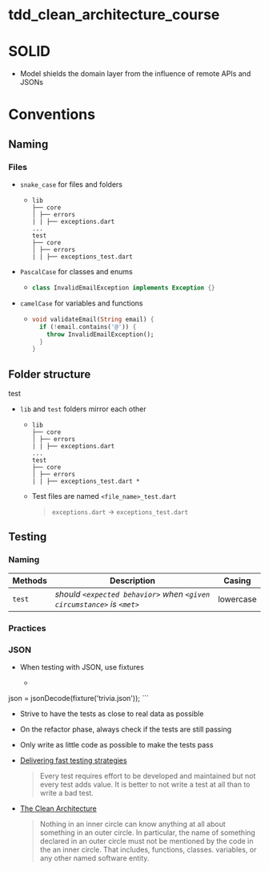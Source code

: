 # tdd_clean_architecture_course

# SOLID

- Model shields the domain layer from the influence of remote APIs and JSONs


# Conventions

## Naming

### Files

- `snake_case` for files and folders

  - ```
    lib
    ├── core
    │ ├── errors
    | | ├── exceptions.dart
    ...
    test
    ├── core
    │ ├── errors
    | | ├── exceptions_test.dart
    ```

- `PascalCase` for classes and enums

  - ```dart
    class InvalidEmailException implements Exception {}
    ```

- `camelCase` for variables and functions

  - ```dart
    void validateEmail(String email) {
      if (!email.contains('@')) {
        throw InvalidEmailException();
      }
    }
    ```

## Folder structure

test

- `lib` and `test` folders mirror each other

  - ```
    lib
    ├── core
    │ ├── errors
    | | ├── exceptions.dart
    ...
    test
    ├── core
    │ ├── errors
    | | ├── exceptions_test.dart *
    ```

  - Test files are named `<file_name>_test.dart`
    > `exceptions.dart` -> `exceptions_test.dart`

## Testing

### Naming

| Methods | Description                                                           | Casing    |
| ------- | --------------------------------------------------------------------- | --------- |
| `test`  | _should `<expected behavior>` when `<given circumstance>` is `<met>`_ | lowercase |

### Practices

### JSON

- When testing with JSON, use fixtures

  - ```dart
 json = jsonDecode(fixture('trivia.json'));
    ```
- Strive to have the tests as close to real data as possible
- On the refactor phase, always check if the tests are still passing
- Only write as little code as possible to make the tests pass
- [Delivering fast testing strategies](https://www.infoq.com/articles/delivering-fast-testing-strategies/)
  > Every test requires effort to be developed and maintained but not every test adds value. It is better to not write a test at all than to write a bad test.

- [The Clean Architecture](https://blog.cleancoder.com/uncle-bob/2012/08/13/the-clean-architecture.html)
  > Nothing in an inner circle can know anything at all about something in an outer circle. In particular, the name of something declared in an outer circle must not be mentioned by the code in the an inner circle. That includes, functions, classes. variables, or any other named software entity.
